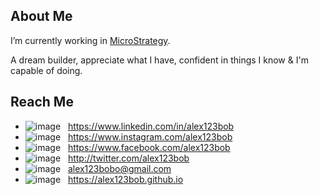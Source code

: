 ## About Me

I’m currently working in [MicroStrategy](https://github.com/microstrategy).

A dream builder, appreciate what I have, confident in things I know & I'm capable of doing.

## Reach Me

- ![image](https://user-images.githubusercontent.com/5180511/120419518-3a43d700-c395-11eb-8f9d-79229fb2fbf9.png) &nbsp; https://www.linkedin.com/in/alex123bob
- ![image](https://user-images.githubusercontent.com/5180511/120419546-4891f300-c395-11eb-9a13-7a41446d89ab.png) &nbsp; https://www.instagram.com/alex123bob
- ![image](https://user-images.githubusercontent.com/5180511/120419577-52b3f180-c395-11eb-8d38-4d145e379ae2.png) &nbsp; https://www.facebook.com/alex123bob
- ![image](https://user-images.githubusercontent.com/5180511/120419607-5cd5f000-c395-11eb-8187-482e2f4c3b00.png) &nbsp; http://twitter.com/alex123bob
- ![image](https://user-images.githubusercontent.com/5180511/120420374-d8846c80-c396-11eb-98b0-5b22240e0064.png) &nbsp; [alex123bobo@gmail.com](mailto:alex123bobo@gmail.com)
- ![image](https://user-images.githubusercontent.com/5180511/120421710-5ba6c200-c399-11eb-8294-1573a77d175a.png) &nbsp; https://alex123bob.github.io
